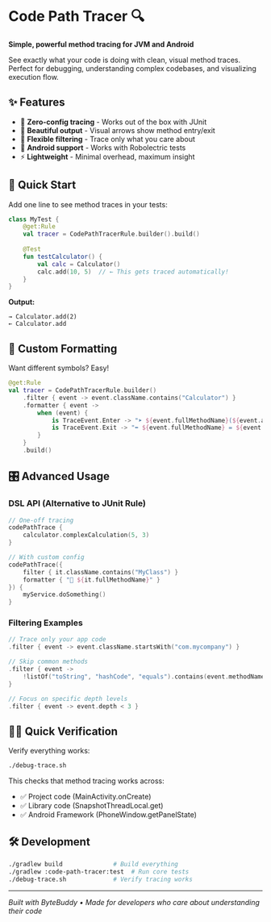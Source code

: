 # Code Path Tracer 🔍

**Simple, powerful method tracing for JVM and Android**

See exactly what your code is doing with clean, visual method traces. Perfect for debugging, understanding complex codebases, and visualizing execution flow.

## ✨ Features

- 🎯 **Zero-config tracing** - Works out of the box with JUnit
- 🎨 **Beautiful output** - Visual arrows show method entry/exit 
- 🔧 **Flexible filtering** - Trace only what you care about
- 📱 **Android support** - Works with Robolectric tests
- ⚡ **Lightweight** - Minimal overhead, maximum insight

## 🚀 Quick Start

Add one line to see method traces in your tests:

```kotlin
class MyTest {
    @get:Rule
    val tracer = CodePathTracerRule.builder().build()
    
    @Test 
    fun testCalculator() {
        val calc = Calculator()
        calc.add(10, 5)  // ← This gets traced automatically!
    }
}
```

**Output:**
```
→ Calculator.add(2)
← Calculator.add
```

## 🎨 Custom Formatting

Want different symbols? Easy!

```kotlin
@get:Rule
val tracer = CodePathTracerRule.builder()
    .filter { event -> event.className.contains("Calculator") }
    .formatter { event -> 
        when (event) {
            is TraceEvent.Enter -> "➤ ${event.fullMethodName}(${event.args.size})"
            is TraceEvent.Exit -> "⬅ ${event.fullMethodName} = ${event.returnValue}"
        }
    }
    .build()
```

## 🎛️ Advanced Usage

### DSL API (Alternative to JUnit Rule)

```kotlin
// One-off tracing
codePathTrace {
    calculator.complexCalculation(5, 3)
}

// With custom config
codePathTrace({ 
    filter { it.className.contains("MyClass") }
    formatter { "📍 ${it.fullMethodName}" }
}) {
    myService.doSomething()
}
```

### Filtering Examples

```kotlin
// Trace only your app code
.filter { event -> event.className.startsWith("com.mycompany") }

// Skip common methods
.filter { event -> 
    !listOf("toString", "hashCode", "equals").contains(event.methodName)
}

// Focus on specific depth levels
.filter { event -> event.depth < 3 }
```

## 🏃‍♂️ Quick Verification

Verify everything works:

```bash
./debug-trace.sh
```

This checks that method tracing works across:
- ✅ Project code (MainActivity.onCreate)  
- ✅ Library code (SnapshotThreadLocal.get)
- ✅ Android Framework (PhoneWindow.getPanelState)

## 🛠️ Development

```bash
./gradlew build              # Build everything
./gradlew :code-path-tracer:test  # Run core tests  
./debug-trace.sh             # Verify tracing works
```

---

*Built with ByteBuddy • Made for developers who care about understanding their code*